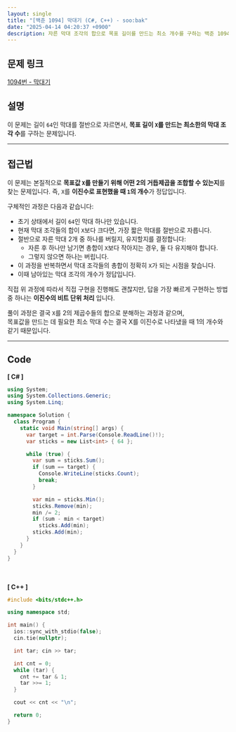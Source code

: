 ```yaml
---
layout: single
title: "[백준 1094] 막대기 (C#, C++) - soo:bak"
date: "2025-04-14 04:20:37 +0900"
description: 자른 막대 조각의 합으로 목표 길이를 만드는 최소 개수를 구하는 백준 1094번 문제의 C# 및 C++ 풀이와 해설
---
```


## 문제 링크
[1094번 - 막대기](https://www.acmicpc.net/problem/1094)

## 설명
이 문제는 길이 `64`인 막대를 절반으로 자르면서, **목표 길이 `X`를 만드는 최소한의 막대 조각 수**를 구하는 문제입니다.

---

## 접근법
이 문제는 본질적으로 **목표값 `X`를 만들기 위해 어떤 2의 거듭제곱을 조합할 수 있는지**를 찾는 문제입니다.
즉, `X`를 **이진수로 표현했을 때 `1`의 개수**가 정답입니다.

구체적인 과정은 다음과 같습니다:
- 초기 상태에서 길이 `64`인 막대 하나만 있습니다.
- 현재 막대 조각들의 합이 `X`보다 크다면, 가장 짧은 막대를 절반으로 자릅니다.
- 절반으로 자른 막대 2개 중 하나를 버릴지, 유지할지를 결정합니다:
  - 자른 후 하나만 남기면 총합이 `X`보다 작아지는 경우, 둘 다 유지해야 합니다.
  - 그렇지 않으면 하나는 버립니다.
- 이 과정을 반복하면서 막대 조각들의 총합이 정확히 `X`가 되는 시점을 찾습니다.
- 이때 남아있는 막대 조각의 개수가 정답입니다.

직접 위 과정에 따라서 직접 구현을 진행해도 괜찮지만, 답을 가장 빠르게 구현하는 방법 중 하나는 **이진수의 비트 단위 처리** 입니다.

풀이 과정은 결국 `X`를 2의 제곱수들의 합으로 분해하는 과정과 같으며, <br>
목표값을 만드는 데 필요한 최소 막대 수는 결국 X를 이진수로 나타냈을 때 1의 개수와 같기 때문입니다.

---

## Code
<b>[ C# ] </b>
<br>

```csharp
using System;
using System.Collections.Generic;
using System.Linq;

namespace Solution {
  class Program {
    static void Main(string[] args) {
      var target = int.Parse(Console.ReadLine()!);
      var sticks = new List<int> { 64 };

      while (true) {
        var sum = sticks.Sum();
        if (sum == target) {
          Console.WriteLine(sticks.Count);
          break;
        }

        var min = sticks.Min();
        sticks.Remove(min);
        min /= 2;
        if (sum - min < target)
          sticks.Add(min);
        sticks.Add(min);
      }
    }
  }
}
```

<br><br>
<b>[ C++ ] </b>
<br>

```cpp
#include <bits/stdc++.h>

using namespace std;

int main() {
  ios::sync_with_stdio(false);
  cin.tie(nullptr);

  int tar; cin >> tar;

  int cnt = 0;
  while (tar) {
    cnt += tar & 1;
    tar >>= 1;
  }

  cout << cnt << "\n";

  return 0;
}
```
